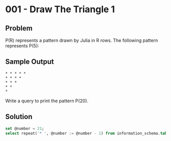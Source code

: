 # 001 - Draw The Triangle 1
## Problem

P(R) represents a pattern drawn by Julia in R rows. The following pattern represents P(5):

## Sample Output 

```
* * * * * 
* * * * 
* * * 
* * 
*
```

Write a query to print the pattern P(20).

## Solution
```sql
set @number = 21;
select repeat('* ', @number := @number - 1) from information_schema.tables;
```
